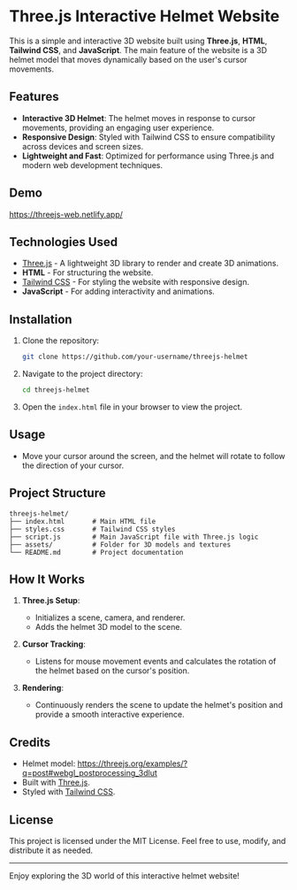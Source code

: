 # Three.js Interactive Helmet Website

This is a simple and interactive 3D website built using **Three.js**, **HTML**, **Tailwind CSS**, and **JavaScript**. The main feature of the website is a 3D helmet model that moves dynamically based on the user's cursor movements.

## Features

- **Interactive 3D Helmet**: The helmet moves in response to cursor movements, providing an engaging user experience.
- **Responsive Design**: Styled with Tailwind CSS to ensure compatibility across devices and screen sizes.
- **Lightweight and Fast**: Optimized for performance using Three.js and modern web development techniques.

## Demo

https://threejs-web.netlify.app/

## Technologies Used

- [Three.js](https://threejs.org/) - A lightweight 3D library to render and create 3D animations.
- **HTML** - For structuring the website.
- [Tailwind CSS](https://tailwindcss.com/) - For styling the website with responsive design.
- **JavaScript** - For adding interactivity and animations.

## Installation

1. Clone the repository:

   ```bash
   git clone https://github.com/your-username/threejs-helmet
   ```

2. Navigate to the project directory:

   ```bash
   cd threejs-helmet
   ```

3. Open the `index.html` file in your browser to view the project.

## Usage

- Move your cursor around the screen, and the helmet will rotate to follow the direction of your cursor.

## Project Structure

```
threejs-helmet/
├── index.html       # Main HTML file
├── styles.css       # Tailwind CSS styles
├── script.js        # Main JavaScript file with Three.js logic
├── assets/          # Folder for 3D models and textures
└── README.md        # Project documentation
```

## How It Works

1. **Three.js Setup**:
   - Initializes a scene, camera, and renderer.
   - Adds the helmet 3D model to the scene.

2. **Cursor Tracking**:
   - Listens for mouse movement events and calculates the rotation of the helmet based on the cursor's position.

3. **Rendering**:
   - Continuously renders the scene to update the helmet's position and provide a smooth interactive experience.

## Credits

- Helmet model: https://threejs.org/examples/?q=post#webgl_postprocessing_3dlut
- Built with [Three.js](https://threejs.org/).
- Styled with [Tailwind CSS](https://tailwindcss.com/).

## License

This project is licensed under the MIT License. Feel free to use, modify, and distribute it as needed.

---

Enjoy exploring the 3D world of this interactive helmet website!

